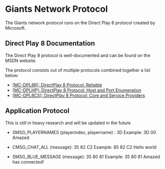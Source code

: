 # Giants Network Protocol

The Giants network protocol runs on the Direct Play 8 protocol created by Microsoft.

## Direct Play 8 Documentation

The Direct Play 8 protocol is well-documented and can be found on the MSDN website.

The protocol consists out of multiple protocols combined together a list below:

- [[MC-DPL8R]: DirectPlay 8 Protocol: Reliable](https://msdn.microsoft.com/en-us/library/cc217167.aspx)
- [[MC-DPLHP]: DirectPlay 8 Protocol: Host and Port Enumeration](https://msdn.microsoft.com/en-us/library/cc217240.aspx)
- [[MC-DPL8CS]: DirectPlay 8 Protocol: Core and Service Providers](https://msdn.microsoft.com/en-us/library/cc217035.aspx) 

## Application Protocol

This is still in heavy research and will be updated in the future

- SMSG_PLAYERNAMES (playerindex, playername) : 3D
Example: 3D 00 Amazed

- CMSG_CHAT_ALL (message): 35 82 C2
Example: 85 82 C2 Hello world

- SMSG_BLUE_MESSAGE (message): 35 80 81
Example: 35 80 81 Amazed has connected!
